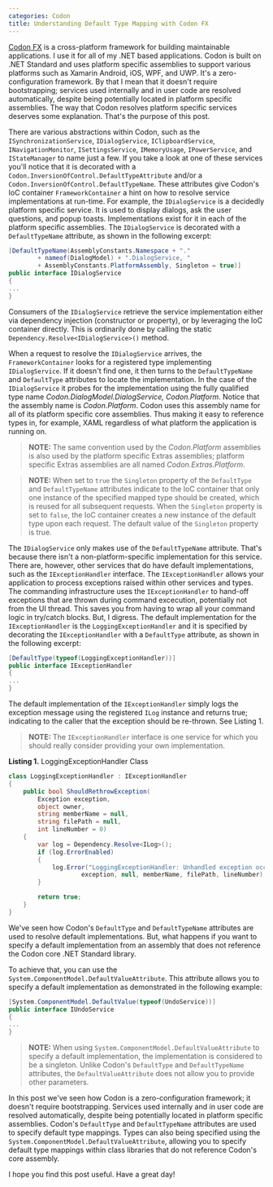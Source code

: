 ```yaml
---
categories: Codon
title: Understanding Default Type Mapping with Codon FX
---
```


[Codon FX](http://www.codonfx.com) is a cross-platform framework for building maintainable applications. I use it for all of my .NET based applications.
Codon is built on .NET Standard and uses platform specific assemblies to support various platforms such as Xamarin Android, iOS, WPF, and UWP. It's a zero-configuration framework. By that I mean that it doesn't require bootstrapping; services used internally and in user code are resolved automatically, despite being potentially located in platform specific assemblies. The way that Codon resolves platform specific services deserves some explanation. That's the purpose of this post.

There are various abstractions within Codon, such as the `ISynchronizationService`, `IDialogService`, `IClipboardService`, `INavigationMonitor`, `ISettingsService`, `IMemoryUsage`, `IPowerService`, and `IStateManager` to name just a few. If you take a look at one of these services you'll notice that it is decorated with a `Codon.InversionOfControl.DefaultTypeAttribute` and/or a `Codon.InversionOfControl.DefaultTypeName`. These attributes give Codon's IoC container `FrameworkContainer` a hint on how to resolve service implementations at run-time. For example, the `IDialogService` is a decidedly platform specific service. It is used to display dialogs, ask the user questions, and popup toasts. Implementations exist for it in each of the platform specific assemblies. The `IDialogService` is decorated with a `DefaultTypeName` attribute, as shown in the following excerpt:

```csharp
[DefaultTypeName(AssemblyConstants.Namespace + "." 
        + nameof(DialogModel) + ".DialogService, " 
        + AssemblyConstants.PlatformAssembly, Singleton = true)]
public interface IDialogService
{
...
}
```

Consumers of the `IDialogService` retrieve the service implementation either via dependency injection (constructor or property), or by leveraging the IoC container directly. This is ordinarily done by calling the static `Dependency.Resolve<IDialogService>()` method. 

When a request to resolve the `IDialogService` arrives, the `FrameworkContainer` looks for a registered type implementing `IDialogService`. If it doesn't find one, it then turns to the `DefaultTypeName` and `DefaultType` attributes to locate the implementation. In the case of the `IDialogService` it probes for the implementation using the fully qualified type name *Codon.DialogModel.DialogService, Codon.Platform*. Notice that the assembly name is *Codon.Platform*. Codon uses this assembly name for all of its platform specific core assemblies. Thus making it easy to reference types in, for example, XAML regardless of what platform the application is running on.

> **NOTE:** The same convention used by the *Codon.Platform* assemblies is also used by the platform specific Extras assemblies; platform specific Extras assemblies are all named *Codon.Extras.Platform*.

> **NOTE:** When set to `true` the `Singleton` property of the `DefaultType` and `DefaultTypeName` attributes indicate to the IoC container that only one instance of the specified mapped type should be created, which is reused for all subsequent requests. When the `Singleton` property is set to `false`, the IoC container creates a new instance of the default type upon each request. The default value of the `Singleton` property is true.

The `IDialogService` only makes use of the `DefaultTypeName` attribute. That's because there isn't a non-platform-specific implementation for this service. There are, however, other services that do have default implementations, such as the `IExceptionHandler` interface. The `IExceptionHandler` allows your application to process exceptions raised within other services and types. The commanding infrastructure uses the `IExceptionHandler` to hand-off exceptions that are thrown during command excecution, potentially not from the UI thread. This saves you from having to wrap all your command logic in try/catch blocks. But, I digress. The default implementation for the `IExceptionHandler` is the `LoggingExceptionHandler` and it is specified by decorating the `IExceptionHandler` with a `DefaultType` attribute, as shown in the following excerpt: 

```csharp
[DefaultType(typeof(LoggingExceptionHandler))]
public interface IExceptionHandler
{
...
}
```

The default implementation of the `IExceptionHandler` simply logs the exception message using the registered `ILog` instance and returns true; indicating to the caller that the exception should be re-thrown. See Listing 1.

> **NOTE:** The `IExceptionHandler` interface is one service for which you should really consider providing your own implementation.


**Listing 1.** LoggingExceptionHandler Class
```csharp
class LoggingExceptionHandler : IExceptionHandler
{
    public bool ShouldRethrowException(
        Exception exception, 
        object owner, 
        string memberName = null, 
        string filePath = null,
        int lineNumber = 0)
    {
        var log = Dependency.Resolve<ILog>();
        if (log.ErrorEnabled)
        {
            log.Error("LoggingExceptionHandler: Unhandled exception occurred. " + owner,
                    exception, null, memberName, filePath, lineNumber);
        }

        return true;
    }
}
```

We've seen how Codon's `DefaultType` and `DefaultTypeName` attributes are used to resolve default implementations. But, what happens if you want to specify a default implementation from an assembly that does not reference the Codon core .NET Standard library. 

To achieve that, you can use the `System.ComponentModel.DefaultValueAttribute`. This attribute allows you to specify a default implementation as demonstrated in the following example:

```csharp
[System.ComponentModel.DefaultValue(typeof(UndoService))]
public interface IUndoService
{
...
}
```

> **NOTE:** When using `System.ComponentModel.DefaultValueAttribute` to specify a default implementation, the implementation is considered to be a singleton. Unlike Codon's `DefaultType` and `DefaultTypeName` attributes, the `DefaultValueAttribute` does not allow you to provide other parameters.

In this post we've seen how Codon is a zero-configuration framework; it doesn't require bootstrapping. Services used internally and in user code are resolved automatically, despite being potentially located in platform specific assemblies. Codon's `DefaultType` and `DefaultTypeName` attributes are used to specify default type mappings. Types can also being specified using the `System.ComponentModel.DefaultValueAttribute`, allowing you to specify default type mappings within class libraries that do not reference Codon's core assembly.

I hope you find this post useful. Have a great day!